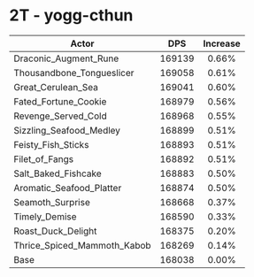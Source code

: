 # 2T - yogg-cthun
| Actor | DPS | Increase |
|---|:---:|:---:|
|Draconic_Augment_Rune|169139|0.66%|
|Thousandbone_Tongueslicer|169058|0.61%|
|Great_Cerulean_Sea|169041|0.60%|
|Fated_Fortune_Cookie|168979|0.56%|
|Revenge_Served_Cold|168968|0.55%|
|Sizzling_Seafood_Medley|168899|0.51%|
|Feisty_Fish_Sticks|168893|0.51%|
|Filet_of_Fangs|168892|0.51%|
|Salt_Baked_Fishcake|168883|0.50%|
|Aromatic_Seafood_Platter|168874|0.50%|
|Seamoth_Surprise|168668|0.37%|
|Timely_Demise|168590|0.33%|
|Roast_Duck_Delight|168375|0.20%|
|Thrice_Spiced_Mammoth_Kabob|168269|0.14%|
|Base|168038|0.00%|
